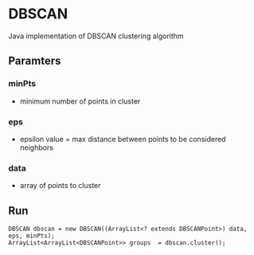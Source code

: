# DBSCAN #

Java implementation of DBSCAN clustering algorithm

## Paramters ##
### minPts 
- minimum number of points in cluster
### eps
- epsilon value = max distance between points to be considered neighbors
### data
- array of points to cluster

## Run ##
```
DBSCAN dbscan = new DBSCAN((ArrayList<? extends DBSCANPoint>) data, eps, minPts);
ArrayList<ArrayList<DBSCANPoint>> groups  = dbscan.cluster();
```